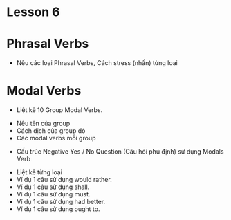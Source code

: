 # Lesson 6

# Phrasal Verbs
- Nêu các loại Phrasal Verbs, Cách stress (nhấn) từng loại

# Modal Verbs
- Liệt kê 10 Group Modal Verbs.

* Nêu tên của group
* Cách dịch của group đó
* Các modal verbs mỗi group
- Cấu trúc Negative Yes / No Question (Câu hỏi phủ định) sử dụng Modals Verb

* Liệt kê từng loại
* Ví dụ 1 câu sử dụng would rather.
* Ví dụ 1 câu sử dụng shall.
* Ví dụ 1 câu sử dụng must.
* Ví dụ 1 câu sử dụng had better.
* Ví dụ 1 câu sử dụng ought to.
